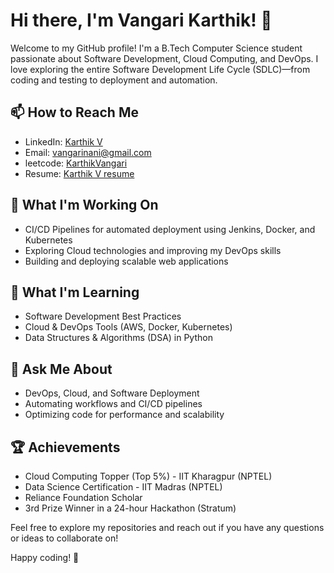 # Hi there, I'm Vangari Karthik! 👋

Welcome to my GitHub profile! I'm a B.Tech Computer Science student passionate about Software Development, Cloud Computing, and DevOps. I love exploring the entire Software Development Life Cycle (SDLC)—from coding and testing to deployment and automation.

## 📫 How to Reach Me
- LinkedIn: [Karthik V](https://www.linkedin.com/in/karthikv666)
- Email: [vangarinani@gmail.com](mailto:vangarinani@gmail.com)
- leetcode: [KarthikVangari](https://leetcode.com/u/karthikv666/)
- Resume: [Karthik V resume](https://drive.google.com/file/d/1LLZ9w7jzn9SLwuhQCrZYpvdOPxOB6LXk/view?usp=sharing)

## 🔭 What I'm Working On
- CI/CD Pipelines for automated deployment using Jenkins, Docker, and Kubernetes
- Exploring Cloud technologies and improving my DevOps skills
- Building and deploying scalable web applications

## 🌱 What I'm Learning
- Software Development Best Practices
- Cloud & DevOps Tools (AWS, Docker, Kubernetes)
- Data Structures & Algorithms (DSA) in Python

## 💬 Ask Me About
- DevOps, Cloud, and Software Deployment
- Automating workflows and CI/CD pipelines
- Optimizing code for performance and scalability

## 🏆 Achievements
- Cloud Computing Topper (Top 5%) - IIT Kharagpur (NPTEL)
- Data Science Certification - IIT Madras (NPTEL)
- Reliance Foundation Scholar
- 3rd Prize Winner in a 24-hour Hackathon (Stratum)


Feel free to explore my repositories and reach out if you have any questions or ideas to collaborate on!

Happy coding! 🚀
